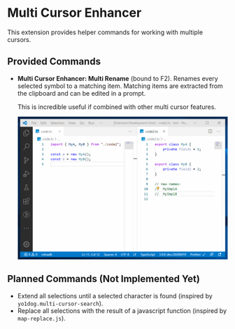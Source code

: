 # Multi Cursor Enhancer

This extension provides helper commands for working with multiple cursors.

## Provided Commands

-   **Multi Cursor Enhancer: Multi Rename** (bound to F2). Renames every selected symbol to a matching item. Matching items are extracted from the clipboard and can be edited in a prompt.


    This is incredible useful if combined with other multi cursor features.

    ![](./docs/demo-multi-rename.gif)

## Planned Commands (Not Implemented Yet)

-   Extend all selections until a selected character is found (inspired by `yo1dog.multi-cursor-search`).
-   Replace all selections with the result of a javascript function (inspired by `map-replace.js`).

